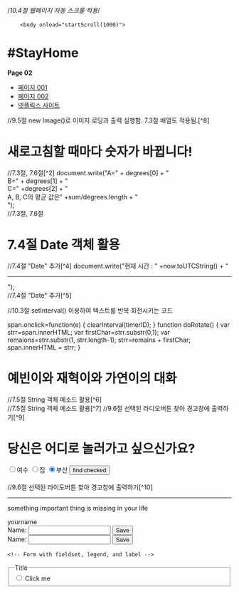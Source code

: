 <html lang="en" dir="ltr">
   <head>
   </head>
   
   /*10.4절 웹페이지 자동 스크롤 적용*/
                       <script>
                      function startScroll(interval) {
                         setInterval("autoscroll()", interval);
                     }
                       function autoScroll() {
                         window.scrollBy(0, 10);
                        }
                   </script>
    
        <body onload="startScroll(1000)">
  <h1>#StayHome</h1>
  <p><strong>Page 02</strong></p>
  
  <script>
    document.write("집에만 있는 당신에게 필요한 것들을 제공하는 홈페이지입니다. <br> 하단 이미지 클릭 시 다양한 풍경을 보여줍니다. <br> 이 페이지에는 자동으로 스크롤되는 기능이 있습니다.");
  </script>
  <ul>
    <li> <a href="html_001.html"> 페이지 001 </a></li>
    <li> <a href="html_002.html"> 페이지 002 </a></li>
    <li> <a href="https://www.netflix.com/kr/"> 넷플릭스 사이트 </a> </li>
  </ul>
  <script>
    var files=["하늘.jpg", "ocean.jpg", "desert.jpg", "forest.jpg"];
    var imgs=new Array();
    for(var i=0;i<files.length;i++){
                                   imgs[i]=new Image();
                                   imgs[i].src=files[i];
                                   }
                                     var next=1;
                                     function change(img){
                                     img.src=imgs[next].src;
                                     next++;
                                     next %=imgs.length;
                                     }
                                     <img style="border:20px ridge wheat" src="하늘.jpg" alt="." width="200" height="200" onclick="change(this)">
    //9.5절 new Image()로 이미지 로딩과 출력 실행함[^1]
  </script>
  //9.5절 new Image()로 이미지 로딩과 출력 실행함. 7.3절 배열도 적용됨.[^8]
  <br>
   
   <h1>새로고침할 때마다 숫자가 바뀝니다!</h1>
   //7.3절, 7.6절[^2]
   <script>
  var degrees=new Array();
  degrees[0]=Math.random()*100;
  degrees[1]=Math.random()*100;
  degrees[2]=Math.random()*100;
  var sum=0;
  for(i=0;I<degrees.length;i++)
                                sum+=degrees[i];
                                </script>
  document.write("A=" + degrees[0] + "<br> B=" + degrees[1] + "<br> C=" +degrees[2] + "<br> A, B, C의 평균 값은" +sum/degrees.length + "<br>"); 
  <br/>
  //7.3절, 7.6절
  
  <h1>7.4절 Date 객체 활용</h1>
  //7.4절 "Date" 추가[^4]
  <script>
  var now=new Date();
</script>
document.write("현재 시간 : " +now.toUTCString() + "<br><hr>");
<br/>
//7.4절 "Date" 추가[^5]

//10.3절 setInterval() 이용하여 텍스트를 반복 회전시키는 코드
<div><span id="span" style="background-color:aliceblue:>
  자동 회전하는 텍스트입니다.</span>
  </div>
  <script>
  var span=document.getElementById("span");
  var timerID=setInterval("doRotate()", 200);
  
  span.onclick=function(e) {
    clearInterval(timerID);
    }
  function doRotate() {
    var strr=span.innerHTML;
    var firstChar=strr.substr(0,1);
    var remaions=strr.substr(1, strr.length-1);
    strr=remains + firstChar;
    span.innerHTML = strr;
    }
    </script>

<h1>예빈이와 재혁이와 가연이의 대화</h1>
//7.5절 String 객체 메소드 활용[^6]
<script>
  var a=new String("오늘 여수로 놀러갈래?");
  var b=new String("난 집에 있는 게 더 좋아~ 놀러가면 부모님께서 걱정하셔.");
  var c=new String("그러니? 난 부산으로 놀러가고 싶다~");
  document.write("예빈 : " +a+ "<br>");
  document.write("가연 : " +b+ "<br>");
  document.write("재혁 : " +c+ "<br>");
  
  var sub=a.split(" ");
  document.write("예빈이의 말을 단어별로 나누면 : <br>");
  for(var i=0;i<sub.length; i++){
    document.write(sub[i] + "<br>");
    }
    </script>
    <br/>
    //7.5절 String 객체 메소드 활용[^7]
    //9.6절 선택된 라디오버튼 찾아 경고창에 출력하기[^9]
    <h1>당신은 어디로 놀러가고 싶으신가요?</h1>
    <script>
  function findChecked() {
  var found=null;
  var region=document.getElementsByName("kregion");
  for(var i=0;i<region.length;i++){
                                    if(region[i].checked==true)
                                      found=region[i];
                                    }
                                    if(found!=null)
                                    alert(found.value + "이 선택되었음");
                                    else
                                    alert("선택된 것이 없음");
                                    }
                                    </script>
  <form>
    <input type="radio" name="region" value="yeosoo" checked>여수
    <input type="radio" name="region" value="home" checked>집
    <input type="radio" name="region" value="busan" checked>부산
    <input type="button" value="find checked" onclick="findChecked()">
  </form>
  <br>
  //9.6절 선택된 라이도버튼 찾아 경고창에 출력하기[^10]
  <hr/> <p>
      something important thing is missing in your life
      </p>

  <form class="" action="index.html" method="post">
    <label>yourname</label>

  </form>

  <form action="">
      <label for="GET-name">Name:</label>
      <input id="GET-name" type="text" name="name">
      <input type="submit" value="Save">
    </form>
    <!-- Simple form which will send a POST request -->
    <form action="" method="post">
      <label for="POST-name">Name:</label>
      <input id="POST-name" type="text" name="name">
      <input type="submit" value="Save">
    </form>

    <!-- Form with fieldset, legend, and label -->
  <form action="" method="post">
      <fieldset>
        <legend>Title</legend>
        <input type="radio" name="radio" id="radio"> <label for="radio">Click me</label>
      </fieldset>
    </form>





  </body>

  </html>

